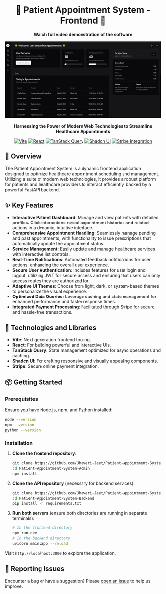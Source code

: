 <div align="center">

# 🏥 Patient Appointment System - Frontend 📅

**Watch full video demonstration of the software**

[![Watch the video](./Patient%20Appointment%20System.png)](https://www.linkedin.com/embed/feed/update/urn:li:ugcPost:7198646882674339840?compact=1)

**Harnessing the Power of Modern Web Technologies to Streamline Healthcare Appointments**

[![Vite](https://img.shields.io/badge/built_with-Vite-blueviolet)](https://vitejs.dev/)
[![React](https://img.shields.io/badge/framework-React-blue)](https://reactjs.org/)
[![TanStack Query](https://img.shields.io/badge/state_management-TanStack_Query-orange)](https://tanstack.com/query/v4)
[![Shadcn UI](https://img.shields.io/badge/UI_library-Shadcn_UI-yellowgreen)](https://shadcn.com/)
[![Stripe Integration](https://img.shields.io/badge/payment-Stripe_integration-blue)](https://stripe.com/)

</div>

## 🚀 Overview

The Patient Appointment System is a dynamic frontend application designed to optimize healthcare appointment scheduling and management. Utilizing a suite of modern web technologies, it provides a robust platform for patients and healthcare providers to interact efficiently, backed by a powerful FastAPI backend.

## ✨ Key Features

- **Interactive Patient Dashboard**: Manage and view patients with detailed profiles. Click interactions reveal appointment histories and related actions in a dynamic, intuitive interface.
- **Comprehensive Appointment Handling**: Seamlessly manage pending and past appointments, with functionality to issue prescriptions that automatically update the appointment status.
- **Service Management**: Easily update and manage healthcare services with interactive list controls.
- **Real-Time Notifications**: Automated feedback notifications for user actions, enhancing the overall user experience.
- **Secure User Authentication**: Includes features for user login and logout, utilizing JWT for secure access and ensuring that users can only access routes they are authorized for.
- **Adaptive UI Themes**: Choose from light, dark, or system-based themes to personalize the visual experience.
- **Optimized Data Queries**: Leverage caching and state management for enhanced performance and faster response times.
- **Integrated Payment Processing**: Facilitated through Stripe for secure and hassle-free transactions.

## 🧰 Technologies and Libraries

- **Vite**: Next generation frontend tooling.
- **React**: For building powerful and interactive UIs.
- **TanStack Query**: State management optimized for async operations and caching.
- **Shadcn UI**: For crafting responsive and visually appealing components.
- **Stripe**: Secure online payment integration.

## 📦 Getting Started

### Prerequisites

Ensure you have Node.js, npm, and Python installed:

```bash
node --version
npm --version
python --version
```

### Installation

1. **Clone the frontend repository**:

   ```bash
   git clone https://github.com/Jhaveri-Jeet/Patient-Appointment-System-Admin.git
   cd Patient-Appointment-System-Admin
   npm install
   ```

2. **Clone the API repository** (necessary for backend services):

   ```bash
   git clone https://github.com/Jhaveri-Jeet/Patient-Appointment-System-Backend.git
   cd Patient-Appointment-System-Backend
   pip install -r requirements.txt
   ```

3. **Run both servers** (ensure both directories are running in separate terminals):
   ```bash
   # In the frontend directory
   npm run dev
   # In the backend directory
   uvicorn main:app --reload
   ```

Visit `http://localhost:3000` to explore the application.

## 🔧 Reporting Issues

Encounter a bug or have a suggestion? Please [open an issue](https://github.com/Jhaveri-Jeet/Patient-Appointment-System-Admin/issues) to help us improve.
